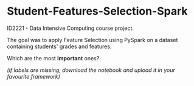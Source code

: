 # Student-Features-Selection-Spark
ID2221 - Data Intensive Computing course project.

The goal was to apply Feature Selection using PySpark on a dataset containing students' grades and features.

Which are the most **important** ones?

*(if labels are missing, download the notebook and upload it in your favourite framework)*
